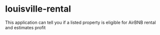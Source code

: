 # louisville-rental
This application can tell you if a listed property is eligible for AirBNB rental and estimates profit
